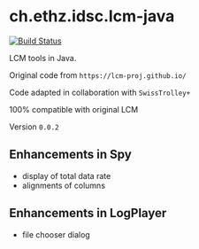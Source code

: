 # ch.ethz.idsc.lcm-java

<a href="https://travis-ci.org/idsc-frazzoli/jlcm"><img src="https://travis-ci.org/idsc-frazzoli/lcm-java.svg?branch=master" alt="Build Status"></a>

LCM tools in Java.

Original code from `https://lcm-proj.github.io/`

Code adapted in collaboration with `SwissTrolley+`

100% compatible with original LCM

Version `0.0.2`

## Enhancements in Spy

* display of total data rate
* alignments of columns

## Enhancements in LogPlayer

* file chooser dialog
